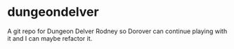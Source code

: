 # dungeondelver
A git repo for Dungeon Delver Rodney so Dorover can continue playing with it and I can maybe refactor it.
